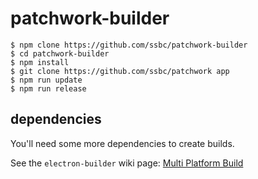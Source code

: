 # patchwork-builder

```shell
$ npm clone https://github.com/ssbc/patchwork-builder
$ cd patchwork-builder
$ npm install
$ git clone https://github.com/ssbc/patchwork app
$ npm run update
$ npm run release
```

## dependencies

You'll need some more dependencies to create builds.

See the `electron-builder` wiki page: [Multi Platform Build](https://github.com/electron-userland/electron-builder/wiki/Multi-Platform-Build)
